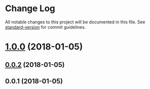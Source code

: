 # Change Log

All notable changes to this project will be documented in this file. See [standard-version](https://github.com/conventional-changelog/standard-version) for commit guidelines.

<a name="1.0.0"></a>
# [1.0.0](https://github.com/leesdolphin/decoded-text-loader/compare/v0.0.2...v1.0.0) (2018-01-05)



<a name="0.0.2"></a>
## [0.0.2](https://github.com/leesdolphin/decoded-text-loader/compare/v0.0.1...v0.0.2) (2018-01-05)



<a name="0.0.1"></a>
## 0.0.1 (2018-01-05)
